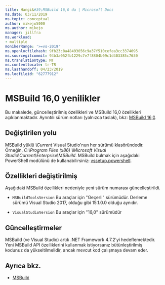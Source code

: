 ```yaml
---
title: Hangi&#39;MSBuild 16,0 da | Microsoft Docs
ms.date: 03/11/2019
ms.topic: conceptual
author: mikejo5000
ms.author: mikejo
manager: jillfra
ms.workload:
- multiple
monikerRange: '>=vs-2019'
ms.openlocfilehash: 9fb23c8a48493056c9a37f510cefea3cc3374095
ms.sourcegitcommit: 94b3a052fb1229c7e7f8804b09c1d403385c7630
ms.translationtype: MT
ms.contentlocale: tr-TR
ms.lasthandoff: 04/23/2019
ms.locfileid: "62777912"
---
```

# <a name="whats-new-in-msbuild-160"></a>MSBuild 16,0 yenilikler

Bu makalede, güncelleştirilmiş özellikleri ve MSBuild 16,0 özellikleri açıklanmaktadır. Ayrıntılı sürüm notları (yalnızca taslak), bkz: [ MSBuild 16,0](https://gist.github.com/rainersigwald/009627466f03964d0028e16fda633d9c).

## <a name="changed-path"></a>Değiştirilen yolu

 MSBuild yüklü *\Current* Visual Studio'nun her sürümü klasöründedir. Örneğin, *C:\Program Files (x86) \Microsoft Visual Studio\Current\Enterprise\MSBuild*. MSBuild bulmak için aşağıdaki PowerShell modülünü de kullanabilirsiniz: [vssetup.powershell](https://github.com/Microsoft/vssetup.powershell).

## <a name="changed-properties"></a>Özellikleri değiştirilmiş

 Aşağıdaki MSBuild özellikleri nedeniyle yeni sürüm numarası güncelleştirildi.

- `MSBuildToolsVersion` Bu araçlar için "Geçerli" sürümüdür. Derleme sürümü Visual Studio 2017, olduğu gibi 15.1.0.0 olduğu aynıdır.

- `VisualStudioVersion` Bu araçlar için "16,0" sürümüdür

## <a name="updates"></a>Güncelleştirmeler

MSBuild (ve Visual Studio) artık .NET Framework 4.7.2’yi hedeflemektedir. Yeni MSBuild API özelliklerini kullanmak istiyorsanız bütünleştirilmiş kodunuz da yükseltilmelidir, ancak mevcut kod çalışmaya devam eder.

## <a name="see-also"></a>Ayrıca bkz.
- [MSBuild](../msbuild/msbuild.md)
